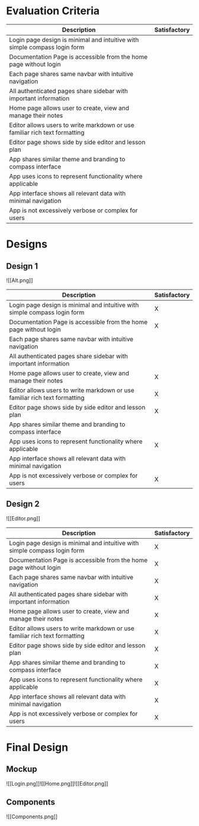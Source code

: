 # Evaluation Criteria
| Description                                                                | Satisfactory |
| -------------------------------------------------------------------------- | ------------ |
| Login page design is minimal and intuitive with simple compass login form  |              |
| Documentation Page is accessible from the home page without login          |              |
| Each page shares same navbar with intuitive navigation                     |              |
| All authenticated pages share sidebar with important information           |              |
| Home page allows user to create, view and manage their notes               |              |
| Editor allows users to write markdown or use familiar rich text formatting |              |
| Editor page shows side by side editor and lesson plan                      |              |
| App shares similar theme and branding to compass interface                 |              |
| App uses icons to represent functionality where applicable                 |              |
| App interface shows all relevant data with minimal navigation              |              |
| App is not excessively verbose or complex for users                        |              |
# Designs
## Design 1
![[Alt.png]]

| Description                                                                | Satisfactory |
| -------------------------------------------------------------------------- | ------------ |
| Login page design is minimal and intuitive with simple compass login form  | X            |
| Documentation Page is accessible from the home page without login          | X            |
| Each page shares same navbar with intuitive navigation                     |              |
| All authenticated pages share sidebar with important information           |              |
| Home page allows user to create, view and manage their notes               | X            |
| Editor allows users to write markdown or use familiar rich text formatting | X            |
| Editor page shows side by side editor and lesson plan                      | X            |
| App shares similar theme and branding to compass interface                 |              |
| App uses icons to represent functionality where applicable                 | X            |
| App interface shows all relevant data with minimal navigation              |              |
| App is not excessively verbose or complex for users                        | X            |

## Design 2
![[Editor.png]]

| Description                                                                | Satisfactory |
| -------------------------------------------------------------------------- | ------------ |
| Login page design is minimal and intuitive with simple compass login form  | X            |
| Documentation Page is accessible from the home page without login          | X            |
| Each page shares same navbar with intuitive navigation                     | X            |
| All authenticated pages share sidebar with important information           | X            |
| Home page allows user to create, view and manage their notes               | X            |
| Editor allows users to write markdown or use familiar rich text formatting | X            |
| Editor page shows side by side editor and lesson plan                      | X            |
| App shares similar theme and branding to compass interface                 | X            |
| App uses icons to represent functionality where applicable                 | X            |
| App interface shows all relevant data with minimal navigation              | X            |
| App is not excessively verbose or complex for users                        | X            |
# Final Design
## Mockup

![[Login.png]]![[Home.png]]![[Editor.png]]
## Components
![[Components.png]]